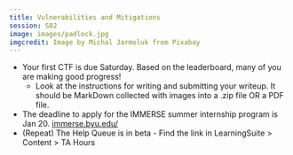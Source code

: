 ```yaml
---
title: Vulnerabilities and Mitigations
session: S02
image: images/padlock.jpg
imgcredit: Image by Michal Jarmoluk from Pixabay
---
```


* Your first CTF is due Saturday. Based on the leaderboard, many of you are making good progress!
    * Look at the instructions for writing and submitting your writeup. It should be MarkDown collected with images into a .zip file OR a PDF file.
* The deadline to apply for the IMMERSE summer internship program is Jan 20. [immerse.byu.edu/](https://immerse.byu.edu/)
* (Repeat) The Help Queue is in beta - Find the link in LearningSuite > Content > TA Hours

